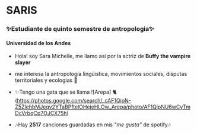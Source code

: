 <h1 aling= "center">SARIS</h1>
<h3 aling= "center">✨Estudiante de quinto semestre de antropologia✨</h3>
<h4 aling= "center">Universidad de los Andes</h4>

- Hola! soy Sara Michelle, me llamo así por la actriz de **Buffy the vampire slayer**

- me interesa la antropología lingüistica, movimientos sociales, disputas territoriales y ecologias 🍃

- ✨Tengo una gata que se llama ![Arepa] 🐈 (https://photos.google.com/search/_cAF1QipN-Z5ZlehbMJeqv2YTaBPftelOHejeHLOw_Arepa/photo/AF1QipNU6wCyTmDcVrbqCp7OJCX75h)

- 🎶Hay **2517** canciones guardadas en mis _"me gusta"_ de spotify🎶
